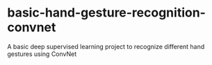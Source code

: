# basic-hand-gesture-recognition-convnet
A basic deep supervised learning project to recognize different hand gestures using ConvNet 
